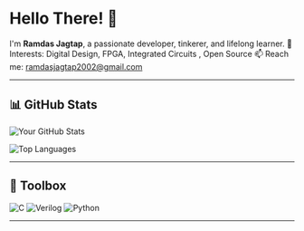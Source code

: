 # Hello There! 👋

I'm **Ramdas Jagtap**, a passionate developer, tinkerer, and lifelong learner.
🧠 Interests: Digital Design, FPGA, Integrated Circuits , Open Source
📫 Reach me: [ramdasjagtap2002@gmail.com](mailto:ramdasjagtap2002@gmail.com)

---

<!-- ## 🚀 Projects & Things I Like

- 💡 Building: [CoolProject1](https://github.com/yourusername/CoolProject1)
- 📡 Working with hardware, FPGAs, and digital designs
- 🛰 Contributor to [OpenSourceHardware](https://github.com/some/project)

--- -->

## 📊 GitHub Stats

![Your GitHub Stats](https://github-readme-stats.vercel.app/api?username=ramdasjagtap&show_icons=true&theme=radical)

![Top Languages](https://github-readme-stats.vercel.app/api/top-langs/?username=ramdasjagtap&layout=compact&theme=radical)

---

## 🧰 Toolbox

![C](https://img.shields.io/badge/C-00599C?style=flat&logo=c&logoColor=white)
![Verilog](https://img.shields.io/badge/Verilog-DAE8FC?style=flat&logoColor=white)
![Python](https://img.shields.io/badge/Python-3670A0?style=flat&logo=python&logoColor=ffdd54)
<!-- ![Linux](https://img.shields.io/badge/Linux-FCC624?style=flat&logo=linux&logoColor=black) -->

---
<!--
## 🎥 YouTube & Links

- 📹 [YouTube Channel](https://youtube.com/yourchannel)
- 💼 [LinkedIn](https://linkedin.com/in/yourname) -->
